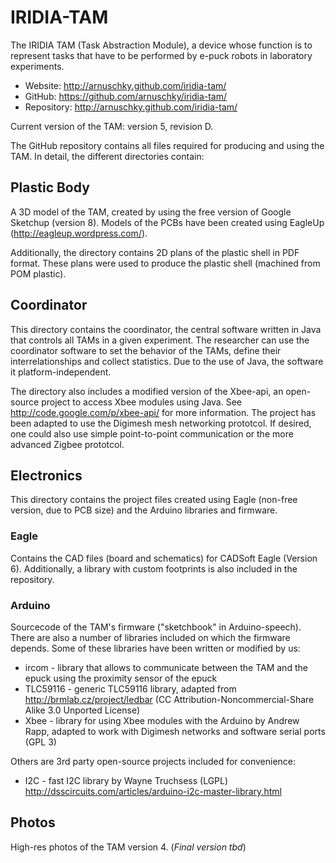 IRIDIA-TAM
==========

The IRIDIA TAM (Task Abstraction Module), a device whose function is to represent tasks that have to be performed by e-puck robots in laboratory experiments.

 * Website: http://arnuschky.github.com/iridia-tam/  
 * GitHub: https://github.com/arnuschky/iridia-tam/  
 * Repository: http://arnuschky.github.com/iridia-tam/  
 
Current version of the TAM: version 5, revision D.

The GitHub repository contains all files required for producing and using the TAM. In detail, the different directories contain:


Plastic Body
------------

A 3D model of the TAM, created by using the free version of Google Sketchup (version 8). Models of the PCBs have been created using EagleUp (http://eagleup.wordpress.com/).

Additionally, the directory contains 2D plans of the plastic shell in PDF format. These plans were used to produce the plastic shell (machined from POM plastic).


Coordinator
-----------

This directory contains the coordinator, the central software written in Java that controls all TAMs in a given experiment. The researcher can use the coordinator software to set the behavior of the TAMs, define their interrelationships and collect statistics. Due to the use of Java, the software it platform-independent.

The directory also includes a modified version of the Xbee-api, an open-source project to access Xbee modules using Java. See http://code.google.com/p/xbee-api/ for more information. The project has been adapted to use the Digimesh mesh networking prototcol. If desired, one could also use simple point-to-point communication or the more advanced Zigbee prototcol.


Electronics
-----------

This directory contains the project files created using Eagle (non-free version, due to PCB size) and the Arduino libraries and firmware.

### Eagle

Contains the CAD files (board and schematics) for CADSoft Eagle (Version 6). 
Additionally, a library with custom footprints is also included in the repository.

### Arduino

Sourcecode of the TAM's firmware ("sketchbook" in Arduino-speech). There are also a number of libraries included on which the firmware depends. Some of these libraries have been written or modified by us:

 - ircom - library that allows to communicate between the TAM and the epuck using the proximity sensor of the epuck
 - TLC59116 - generic TLC59116 library, adapted from http://brmlab.cz/project/ledbar (CC Attribution-Noncommercial-Share Alike 3.0 Unported License)
 - Xbee - library for using Xbee modules with the Arduino by Andrew Rapp, adapted to work with Digimesh networks and software serial ports (GPL 3)

Others are 3rd party open-source projects included for convenience:

 - I2C - fast I2C library by Wayne Truchsess (LGPL) http://dsscircuits.com/articles/arduino-i2c-master-library.html


Photos
------

High-res photos of the TAM version 4. (*Final version tbd*)

